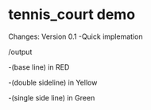 # tennis_court demo

Changes:
Version 0.1 
 -Quick implemation
 
/output

-(base line) in RED

-(double sideline) in Yellow

-(single side line) in Green
